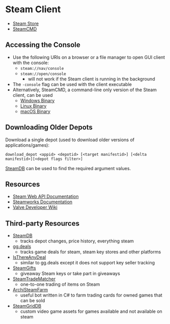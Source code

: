 # Steam Client

- [Steam Store](https://store.steampowered.com)
- [SteamCMD](https://developer.valvesoftware.com/wiki/SteamCMD)

## Accessing the Console

- Use the following URIs on a browser or a file manager to open GUI client with
  the console:
  - `steam://nav/console`
  - `steam://open/console`
    - will not work if the Steam client is running in the background
- The `-console` flag can be used with the client executable
- Alternatively, SteamCMD, a command-line only version of the Steam client, can
  be used
  - [Windows
    Binary](https://steamcdn-a.akamaihd.net/client/installer/steamcmd.zip)
  - [Linux
    Binary](https://steamcdn-a.akamaihd.net/client/installer/steamcmd_linux.tar.gz)
  - [macOS
    Binary](https://steamcdn-a.akamaihd.net/client/installer/steamcmd_osx.tar.gz)

## Downloading Older Depots

Download a single depot (used to download older versions of applications/games):

`download_depot <appid> <depotid> [<target manifestid>] [<delta manifestid>][<depot flags filter>]`

[SteamDB](https://steamdb.info/) can be used to find the required argument
values.

## Resources

- [Steam Web API Documentation](https://steamcommunity.com/dev/)
- [Steamworks Documentation](https://partner.steamgames.com/doc/home)
- [Valve Developer Wiki](https://developer.valvesoftware.com/wiki/Main_Page)

## Third-party Resources

- [SteamDB](https://steamdb.info/)
  - tracks depot changes, price history, everything steam
- [gg.deals](https://gg.deals)
    - tracks game deals for steam, steam key stores and other platforms
- [IsThereAnyDeal](https://isthereanydeal.com)
    - similar to gg.deals except it does not support key seller tracking
- [SteamGifts](https://steamgifts.com/)
  - giveaway Steam keys or take part in giveaways
- [SteamTradeMatcher](https://steamtradematcher.com/)
  - one-to-one trading of items on Steam
- [ArchiSteamFarm](https://asf.justarchi.net)
  - useful bot written in C# to farm trading cards for owned games that can be
    sold
- [SteamGridDB](https://steamgriddb.com/)
  - custom video game assets for games available and not available on steam
